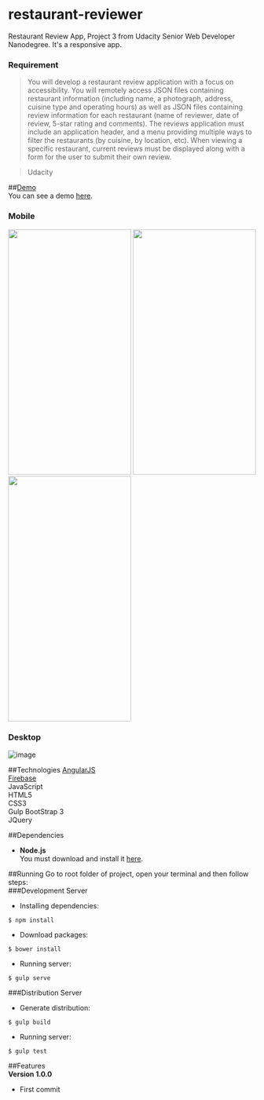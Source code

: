 # restaurant-reviewer

Restaurant Review App, Project 3 from Udacity Senior Web Developer Nanodegree. It's a responsive app.  
### Requirement  
> You will develop a restaurant review application with a focus on accessibility. You will remotely access JSON files containing restaurant information (including name, a photograph, address, cuisine type and operating hours) as well as JSON files containing review information for each restaurant (name of reviewer, date of review, 5-star rating and comments). The reviews application must include an application header, and a menu providing multiple ways to filter the restaurants (by cuisine, by location, etc). When viewing a specific restaurant, current reviews must be displayed along with a form for the user to submit their own review.  

> Udacity

##[Demo](https://udacitythree.firebaseapp.com/#/core/login)  
You can see a demo [here](https://udacitythree.firebaseapp.com/#/core/login).  

### Mobile  
<img src="https://raw.githubusercontent.com/mortoni/restaurant-reviewer/master/app/images/udacity3-3.png" width="250" height="500" /> <img src="https://raw.githubusercontent.com/mortoni/restaurant-reviewer/master/app/images/udacity3-1.png" width="250" height="500" /> <img src="https://raw.githubusercontent.com/mortoni/restaurant-reviewer/master/app/images/udacity3-2.png" width="250" height="500" />

### Desktop  
![image](https://raw.githubusercontent.com/mortoni/restaurant-reviewer/master/app/images/udacity-desktop.png)  

##Technologies
[AngularJS](https://angularjs.org/)  
[Firebase](https://www.firebase.com/)  
JavaScript  
HTML5  
CSS3  
Gulp
BootStrap 3  
JQuery  

##Dependencies
- **Node.js**  
You must download and install it [here](https://nodejs.org/en/).  

##Running
Go to root folder of project, open your terminal and then follow steps:  
###Development Server  
- Installing dependencies:
```{r, engine='bash', count_lines}
$ npm install
```

- Download packages:  
```{r, engine='bash', count_lines}
$ bower install
```

- Running server:  
```{r, engine='bash', count_lines}
$ gulp serve
```
###Distribution Server  
- Generate distribution:  
```{r, engine='bash', count_lines}
$ gulp build
```

- Running server:  
```{r, engine='bash', count_lines}
$ gulp test
```

##Features  
**Version 1.0.0**  
- First commit
